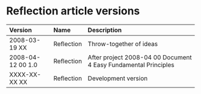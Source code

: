 ﻿Reflection article versions
===========================

|**Version**|**Name**|**Description**|
| :- | :- | :- |
|2008-03-19 XX|Reflection|Throw-together of ideas|
|2008-04-12 00  1.0|Reflection|After project  2008-04 00  Document 4 Easy Fundamental Principles|
|XXXX-XX-XX XX|Reflection|Development version|

